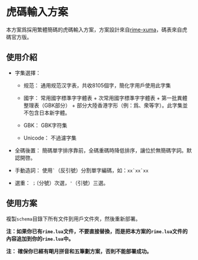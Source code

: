 # 虎碼輸入方案

本方案爲採用繁體簡碼的虎碼輸入方案，方案設計來自[rime-xuma](https://github.com/Ace-Who/rime-xuma)，碼表來自虎碼官方版。

## 使用介紹

- 字集選擇： 
  
  - 规范： 通用规范汉字表，共收8105個字，簡化字用戶使用此字集
  
  - 國字： 常用國字標準字字體表 + 次常用國字標準字字體表 + 第一批異體整理表（GBK部分） + 部分大陸香港字形（例：爲、衆等字）。此字集並不包含日本新字體。
  
  - GBK： GBK字符集
  
  - Unicode： 不過濾字集

- 全碼後置： 簡碼單字排序靠前，全碼重碼時降低排序，讓位於無簡碼字詞。默認開啓。

- 手動造詞： 使用``` ` ```（反引號）分割單字編碼，如：``` xx`xx`xx ```

- 選重： `；`（分號）次選，`'`（引號）三選。
  
## 使用方案

複製`schema`目錄下所有文件到用戶文件夾，然後重新部署。

**注：如果你已有`rime.lua`文件，不要直接替換，而是把本方案的`rime.lua`文件的內容追加到你的`rime.lua`中。**

**注： 確保你已經有朙月拼音和五筆劃方案，否則不能部署成功。**

